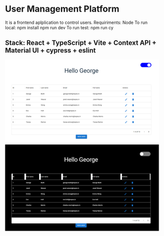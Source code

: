 # User Management Platform

It is a frontend aplplication to control users.
Requiriments: Node
To run local:
npm install
npm run dev
To run test: npm run cy

## Stack: React + TypeScript + Vite + Context API + Material UI + cypress + eslint

![alt text](image.png)
![alt text](image-1.png)
